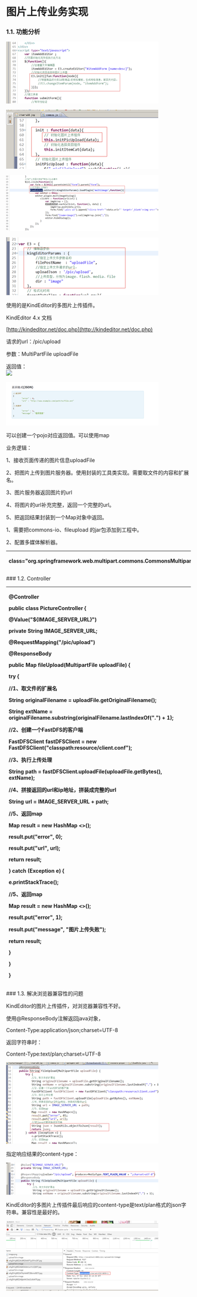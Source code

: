 # 图片上传业务实现

### 1.1. 功能分析

![](../../.gitbook/assets/image%20%28156%29.png)

![](../../.gitbook/assets/image%20%28231%29.png)

![](../../.gitbook/assets/image%20%2889%29.png)

![](../../.gitbook/assets/image%20%28185%29.png)

使用的是KindEditor的多图片上传插件。

KindEditor 4.x 文档

[http://kindeditor.net/doc.php](http://kindeditor.net/doc.php)

请求的url：/pic/upload

参数：MultiPartFile uploadFile

返回值：  
 ![](file:////Users/wupan/Library/Group%20Containers/UBF8T346G9.Office/TemporaryItems/msohtmlclip/clip_image005.png)

![](../../.gitbook/assets/image%20%28200%29.png)

可以创建一个pojo对应返回值。可以使用map

业务逻辑：

1、接收页面传递的图片信息uploadFile

2、把图片上传到图片服务器。使用封装的工具类实现。需要取文件的内容和扩展名。

3、图片服务器返回图片的url

4、将图片的url补充完整，返回一个完整的url。

5、把返回结果封装到一个Map对象中返回。

1、需要把commons-io、fileupload 的jar包添加到工程中。

2、配置多媒体解析器。

<table>
  <thead>
    <tr>
      <th style="text-align:left">
        <p>
          <!-- 定义文件上传解析器 -->
        </p>
        <p>
          <bean id="multipartResolver" </p>
            <p>class="org.springframework.web.multipart.commons.CommonsMultipartResolver"></p>
            <p>
              <!-- 设定默认编码 -->
            </p>
            <p>
              <property name="defaultEncoding" value="UTF-8"></property>
            </p>
            <p>
              <!-- 设定文件上传的最大值5MB，5*1024*1024 -->
            </p>
            <p>
              <property name="maxUploadSize" value="5242880"></property>
            </p>
            <p>
          </bean>
          </p>
      </th>
    </tr>
  </thead>
  <tbody></tbody>
</table>### 1.2. Controller

<table>
  <thead>
    <tr>
      <th style="text-align:left">
        <p>@Controller</p>
        <p><b>public</b>  <b>class</b> PictureController {</p>
        <p>@Value("${IMAGE_SERVER_URL}")</p>
        <p> <b>private</b> String IMAGE_SERVER_URL;</p>
        <p>@RequestMapping("/pic/upload")</p>
        <p>@ResponseBody</p>
        <p> <b>public</b> Map fileUpload(MultipartFile uploadFile) {</p>
        <p> <b>try</b> {</p>
        <p>//1、取文件的扩展名</p>
        <p>String originalFilename = uploadFile.getOriginalFilename();</p>
        <p>String extName = originalFilename.substring(originalFilename.lastIndexOf(".")
          + 1);</p>
        <p>//2、创建一个FastDFS的客户端</p>
        <p>FastDFSClient fastDFSClient = <b>new</b> FastDFSClient("classpath:resource/client.conf");</p>
        <p>//3、执行上传处理</p>
        <p>String path = fastDFSClient.uploadFile(uploadFile.getBytes(), extName);</p>
        <p>//4、拼接返回的url和ip地址，拼装成完整的url</p>
        <p>String url = IMAGE_SERVER_URL + path;</p>
        <p>//5、返回map</p>
        <p>Map result = <b>new</b> HashMap
          <>();</p>
        <p>result.put("error", 0);</p>
        <p>result.put("url", url);</p>
        <p> <b>return</b> result;</p>
        <p>} <b>catch</b> (Exception e) {</p>
        <p>e.printStackTrace();</p>
        <p>//5、返回map</p>
        <p>Map result = <b>new</b> HashMap
          <>();</p>
        <p>result.put("error", 1);</p>
        <p>result.put("message", "图片上传失败");</p>
        <p> <b>return</b> result;</p>
        <p>}</p>
        <p>}</p>
        <p>}</p>
      </th>
    </tr>
  </thead>
  <tbody></tbody>
</table>### 1.3. 解决浏览器兼容性的问题

KindEditor的图片上传插件，对浏览器兼容性不好。

使用@ResponseBody注解返回java对象，

Content-Type:application/json;charset=UTF-8

返回字符串时：

Content-Type:text/plan;charset=UTF-8

![](../../.gitbook/assets/image%20%2828%29.png)

指定响应结果的content-type：

![](../../.gitbook/assets/image%20%28207%29.png)

KindEditor的多图片上传插件最后响应的content-type是text/plan格式的json字符串。兼容性是最好的。

![](../../.gitbook/assets/image%20%28230%29.png)



